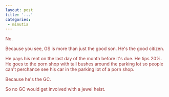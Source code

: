 ```yaml
---
layout: post
title: '...'
categories:
 - minutia
---
```


<font color="#993333">No.

Because you see, GS is more than just the good son. He's the good citizen.

He pays his rent on the last day of the month before it's due. He tips 20%. He goes to the porn shop with tall bushes around the parking lot so people can't perchance see his car in the parking lot of a porn shop.

Because he's the GC.

So no GC would get involved with a jewel heist.</font>

